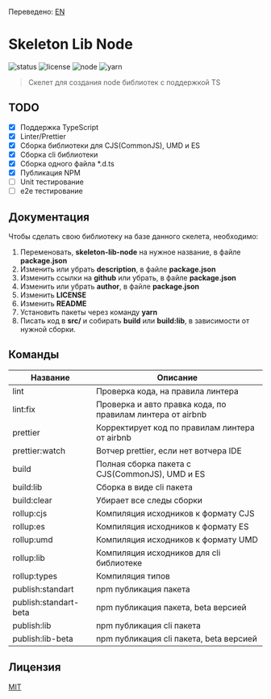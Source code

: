 Переведено: [EN](https://github.com/ManushovRodion/skeleton-lib-node/blob/master/README-EN.md)

# Skeleton Lib Node

![status] ![license] ![node] ![yarn]

[license]: https://img.shields.io/github/license/ManushovRodion/skeleton-lib-node
[node]: https://img.shields.io/badge/node-%5E12.22.0%20%7C%7C%20%5E14.17.0%20%7C%7C%20%3E%3D16.0.0-red
[yarn]: https://img.shields.io/badge/yarn-%3E%3D1.22.10-blue
[status]: https://img.shields.io/badge/template-skeleton-9cf

> Скелет для создания node библиотек с поддержкой TS

## TODO

- [x] Поддержка TypeScript
- [x] Linter/Prettier
- [x] Сборка библиотеки для CJS(CommonJS), UMD и ES
- [x] Сборка cli библиотеки
- [x] Сборка одного файла \*.d.ts
- [x] Публикация NPM
- [ ] Unit тестирование
- [ ] e2e тестирование

## Документация

Чтобы сделать свою библиотеку на базе данного скелета, необходимо:

1. Переменовать, **skeleton-lib-node** на нужное название, в файле **package.json**
2. Изменить или убрать **description**, в файле **package.json**
3. Изменить ссылки на **github** или убрать, в файле **package.json**
4. Изменить или убрать **author**, в файле **package.json**
5. Изменить **LICENSE**
6. Изменить **README**
7. Установить пакеты через команду **yarn**
8. Писать код в **src/** и собирать **build** или **build:lib**, в зависимости от нужной сборки.

## Команды

| Название              | Описание                                                   |
| --------------------- | ---------------------------------------------------------- |
| lint                  | Проверка кода, на правила линтера                          |
| lint:fix              | Проверка и авто правка кода, по правилам линтера от airbnb |
| prettier              | Корректирует код по правилам линтера от airbnb             |
| prettier:watch        | Вотчер prettier, если нет вотчера IDE                      |
| build                 | Полная сборка пакета с CJS(CommonJS), UMD и ES             |
| build:lib             | Сборка в виде cli пакета                                   |
| build:clear           | Убирает все следы сборки                                   |
| rollup:cjs            | Компиляция исходников к формату CJS                        |
| rollup:es             | Компиляция исходников к формату ES                         |
| rollup:umd            | Компиляция исходников к формату UMD                        |
| rollup:lib            | Компиляция исходников для cli библиотеке                   |
| rollup:types          | Компиляция типов                                           |
| publish:standart      | npm публикация пакета                                      |
| publish:standart-beta | npm публикация пакета, beta версией                        |
| publish:lib           | npm публикация cli пакета                                  |
| publish:lib-beta      | npm публикация cli пакета, beta версией                    |

## Лицензия

[MIT](https://github.com/ManushovRodion/skeleton-lib-node/blob/master/LICENSE)
